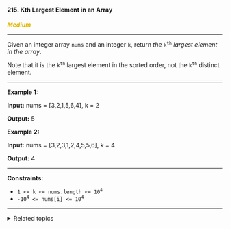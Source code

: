 #### 215. Kth Largest Element in an Array

<span style="color:#deb800">***Medium***</span>
___

Given an integer array `nums` and an integer `k`, return _the_ <code>k<sup>th</sup></code> _largest element in the array_.

Note that it is the <code>k<sup>th</sup></code> largest element in the sorted order, not the <code>k<sup>th</sup></code> distinct element.
___

**Example 1:**

**Input:** nums = [3,2,1,5,6,4], k = 2

**Output:** 5 

**Example 2:**

**Input:** nums = [3,2,3,1,2,4,5,5,6], k = 4

**Output:** 4 
___

**Constraints:**

*   <code>1 <= k <= nums.length <= 10<sup>4</sup></code>
*   <code>-10<sup>4</sup> <= nums[i] <= 10<sup>4</sup></code>
___

<details><summary>Related topics</summary>

[#Array](https://leetcode.com/tag/array/)
[#Divide and Conquer](https://leetcode.com/tag/divide-and-conquer/)
[#Sorting](https://leetcode.com/tag/sorting/)
[#Heap (Priority Queue)](https://leetcode.com/tag/heap-priority-queue/)
[#Quickselect](https://leetcode.com/tag/quickselect/)

</details>